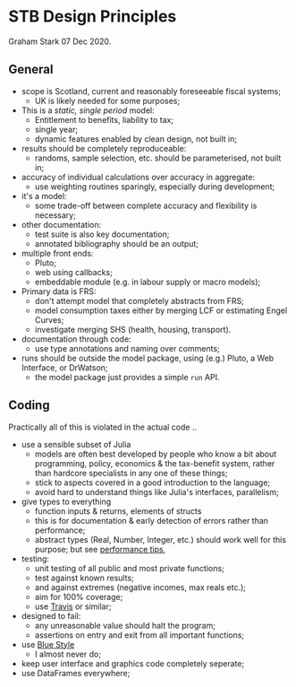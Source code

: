 # STB Design Principles

Graham Stark 07 Dec 2020.

## General

* scope is Scotland, current and reasonably foreseeable fiscal systems;
  - UK is likely needed for some purposes;
* This is a *static, single period* model:
  - Entitlement to benefits, liability to tax;
  - single year;
  - dynamic features enabled by clean design, not built in;
* results should be completely reproduceable:
  - randoms, sample selection, etc. should be parameterised, not built in;
* accuracy of individual calculations over accuracy in aggregate:
  - use weighting routines sparingly, especially during development;
* it's a model:
  - some trade-off between complete accuracy and flexibility is necessary;
* other documentation: 
   - test suite is also key documentation;
   - annotated bibliography should be an output;
* multiple front ends:
   - Pluto;
   - web using callbacks;
   - embeddable module (e.g. in labour supply or macro models);
* Primary data is FRS:
   - don't attempt model that completely abstracts from FRS;
   - model consumption taxes either by merging LCF or estimating Engel Curves;
   - investigate merging SHS (health, housing, transport).
* documentation through code:
   - use type annotations and naming over comments;
* runs should be outside the model package, using (e.g.) Pluto, a Web Interface, or DrWatson;
   - the model package just provides a simple `run` API.
 
## Coding

Practically all of this is violated in the actual code ..

* use a sensible subset of Julia 
   - models are often best developed by people who know a bit about programming, policy, economics & the
     tax-benefit system, rather than hardcore specialists in any one of these things;
   - stick to aspects covered in a good introduction to the language;
   - avoid hard to understand things like Julia's interfaces, parallelism;
* give types to everything
   - function inputs & returns, elements of structs
   - this is for documentation & early detection of errors rather than
     performance;
   - abstract types (Real, Number, Integer, etc.) should work well for
     this purpose; but see [performance tips](https://docs.julialang.org/en/v1/manual/performance-tips/#Avoid-fields-with-abstract-type), 
* testing: 
   - unit testing of all public and most private functions;
   - test against known results;
   - and against extremes (negative incomes, max reals etc.);
   - aim for 100% coverage;
   - use [Travis](https://travis-ci.com/grahamstark/ScottishTaxBenefitModel.jl) or similar;
* designed to fail:
   - any unreasonable value should halt the program;
   - assertions on entry and exit from all important functions;
* use [Blue Style](https://github.com/invenia/BlueStyle)
   - I almost never do;
* keep user interface and graphics code completely seperate;
* use DataFrames everywhere;